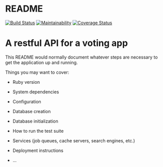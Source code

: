 # README
[![Build Status](https://travis-ci.com/OlawaleJoseph/E-Vote-Backend.svg?branch=develop)](https://travis-ci.com/OlawaleJoseph/E-Vote-Backend) [![Maintainability](https://api.codeclimate.com/v1/badges/b26e37fd810144976c91/maintainability)](https://codeclimate.com/github/OlawaleJoseph/E-Vote-Backend/maintainability) [![Coverage Status](https://coveralls.io/repos/github/OlawaleJoseph/E-Vote-Backend/badge.svg?branch=develop)](https://coveralls.io/github/OlawaleJoseph/E-Vote-Backend?branch=develop)
# A restful API for a voting app

This README would normally document whatever steps are necessary to get the
application up and running.

Things you may want to cover:

* Ruby version

* System dependencies

* Configuration

* Database creation

* Database initialization

* How to run the test suite

* Services (job queues, cache servers, search engines, etc.)

* Deployment instructions

* ...
